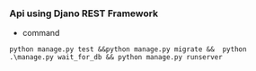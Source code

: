 ### Api using Djano REST Framework
* command 
```
python manage.py test &&python manage.py migrate &&  python .\manage.py wait_for_db && python manage.py runserver
```